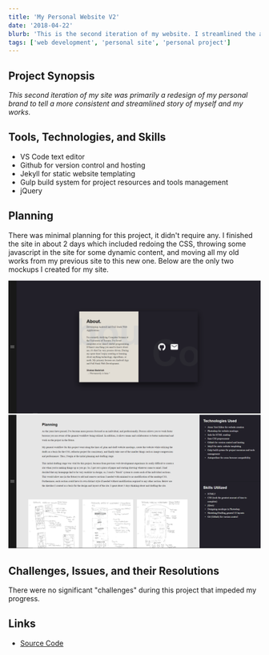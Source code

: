 ```yaml
---
title: 'My Personal Website V2'
date: '2018-04-22'
blurb: 'This is the second iteration of my website. I streamlined the appearance significantly and removed some redundent aspects from the previous version. This site was done completely in CSS, HTML, jQuery, and Jekyll to ultimately keep it very simple.'
tags: ['web development', 'personal site', 'personal project']
---
```


## Project Synopsis

*This second iteration of my site was primarily a redesign of my personal brand to tell a more consistent and streamlined story of myself and my works.*

## Tools, Technologies, and Skills

- VS Code text editor
- Github for version control and hosting
- Jekyll for static website templating
- Gulp build system for project resources and tools management
- jQuery

## Planning

There was minimal planning for this project, it didn't require any. I finished the site in about 2 days which included redoing the CSS, throwing some javascript in the site for some dynamic content, and moving all my old works from my previous site to this new one. Below are the only two mockups I created for my site.

![Personal site v2 mockup 1](./mockup_1.png)
![Personal site v2 mockup 2](./mockup_2.png)

## Challenges, Issues, and their Resolutions

There were no significant "challenges" during this project that impeded my progress.

## Links

- [Source Code](https://github.com/ShabazBadshah/PersonalWebsiteV2)
